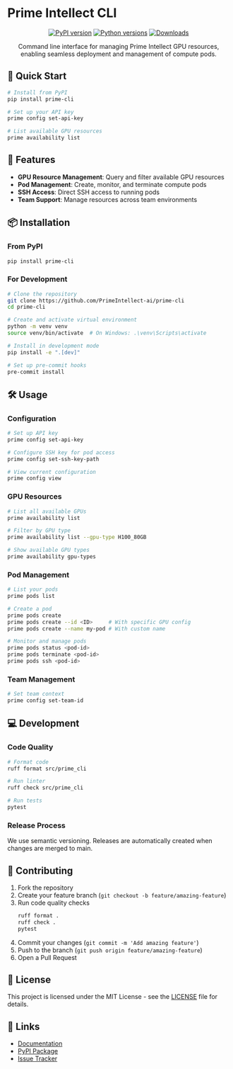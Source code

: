 # Prime Intellect CLI

<div align="center">

[![PyPI version](https://img.shields.io/pypi/v/prime-cli?cacheSeconds=60)](https://pypi.org/project/prime-cli/)
[![Python versions](https://img.shields.io/pypi/pyversions/prime-cli?cacheSeconds=60)](https://pypi.org/project/prime-cli/)
[![Downloads](https://img.shields.io/pypi/dm/prime-cli)](https://pypi.org/project/prime-cli/)

Command line interface for managing Prime Intellect GPU resources, enabling seamless deployment and management of compute pods.
</div>

## 🚀 Quick Start

```bash
# Install from PyPI
pip install prime-cli

# Set up your API key
prime config set-api-key

# List available GPU resources
prime availability list
```

## 🔧 Features

- **GPU Resource Management**: Query and filter available GPU resources
- **Pod Management**: Create, monitor, and terminate compute pods
- **SSH Access**: Direct SSH access to running pods
- **Team Support**: Manage resources across team environments

## 📦 Installation

### From PyPI
```bash
pip install prime-cli
```

### For Development
```bash
# Clone the repository
git clone https://github.com/PrimeIntellect-ai/prime-cli
cd prime-cli

# Create and activate virtual environment
python -m venv venv
source venv/bin/activate  # On Windows: .\venv\Scripts\activate

# Install in development mode
pip install -e ".[dev]"

# Set up pre-commit hooks
pre-commit install
```

## 🛠️ Usage

### Configuration
```bash
# Set up API key
prime config set-api-key

# Configure SSH key for pod access
prime config set-ssh-key-path

# View current configuration
prime config view
```

### GPU Resources
```bash
# List all available GPUs
prime availability list

# Filter by GPU type
prime availability list --gpu-type H100_80GB

# Show available GPU types
prime availability gpu-types
```

### Pod Management
```bash
# List your pods
prime pods list

# Create a pod
prime pods create
prime pods create --id <ID>     # With specific GPU config
prime pods create --name my-pod # With custom name

# Monitor and manage pods
prime pods status <pod-id>
prime pods terminate <pod-id>
prime pods ssh <pod-id>
```

### Team Management
```bash
# Set team context
prime config set-team-id
```

## 💻 Development

### Code Quality
```bash
# Format code
ruff format src/prime_cli

# Run linter
ruff check src/prime_cli

# Run tests
pytest
```

### Release Process
We use semantic versioning. Releases are automatically created when changes are merged to main.

## 🤝 Contributing

1. Fork the repository
2. Create your feature branch (`git checkout -b feature/amazing-feature`)
3. Run code quality checks
   ```bash
   ruff format .
   ruff check .
   pytest
   ```
4. Commit your changes (`git commit -m 'Add amazing feature'`)
5. Push to the branch (`git push origin feature/amazing-feature`)
6. Open a Pull Request

## 📝 License

This project is licensed under the MIT License - see the [LICENSE](LICENSE) file for details.

## 🔗 Links

- [Documentation](https://docs.primeintellect.ai)
- [PyPI Package](https://pypi.org/project/prime-cli/)
- [Issue Tracker](https://github.com/PrimeIntellect-ai/prime-cli/issues)